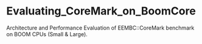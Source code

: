 # Evaluating_CoreMark_on_BoomCore

Architecture and Performance Evaluation of EEMBC::CoreMark benchmark on BOOM CPUs (Small &amp; Large).
